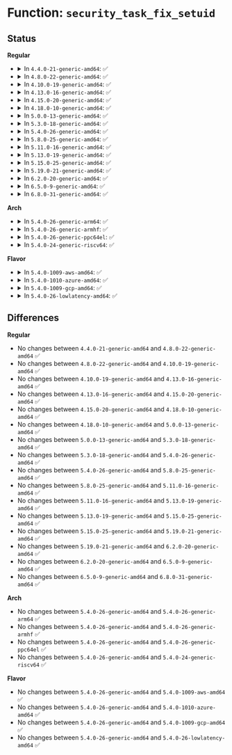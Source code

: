 # Function: <code>security_task_fix_setuid</code>

## Status
<b>Regular</b>
<ul>
<li>
<details>
<summary>In <code>4.4.0-21-generic-amd64</code>: ✅</summary>

```c
int security_task_fix_setuid(struct cred * new, const struct cred * old, int flags)
```

```json
{
  "name": "security_task_fix_setuid",
  "collision_type": "Unique Global",
  "inline_type": "No",
  "funcs": [
    {
      "addr": 18446744071582245968,
      "name": "security_task_fix_setuid",
      "external": true,
      "loc": "security/security.c:923",
      "file": "security/security.c",
      "inline": "seen, unknown",
      "caller_inline": [],
      "caller_func": [
        "kernel/sys.c:SyS_setreuid",
        "kernel/sys.c:SyS_setuid",
        "kernel/sys.c:SyS_setresuid",
        "kernel/sys.c:SyS_setfsuid"
      ]
    }
  ],
  "symbols": [
    {
      "addr": 18446744071582245968,
      "name": "security_task_fix_setuid",
      "section": ".text",
      "bind": "STB_GLOBAL",
      "size": 91
    }
  ]
}
```
</details>
</li>
<li>
<details>
<summary>In <code>4.8.0-22-generic-amd64</code>: ✅</summary>

```c
int security_task_fix_setuid(struct cred * new, const struct cred * old, int flags)
```

```json
{
  "name": "security_task_fix_setuid",
  "collision_type": "Unique Global",
  "inline_type": "No",
  "funcs": [
    {
      "addr": 18446744071582464608,
      "name": "security_task_fix_setuid",
      "external": true,
      "loc": "security/security.c:947",
      "file": "security/security.c",
      "inline": "seen, unknown",
      "caller_inline": [],
      "caller_func": [
        "kernel/sys.c:SyS_setfsuid",
        "kernel/sys.c:SyS_setresuid",
        "kernel/sys.c:SyS_setuid",
        "kernel/sys.c:SyS_setreuid"
      ]
    }
  ],
  "symbols": [
    {
      "addr": 18446744071582464608,
      "name": "security_task_fix_setuid",
      "section": ".text",
      "bind": "STB_GLOBAL",
      "size": 91
    }
  ]
}
```
</details>
</li>
<li>
<details>
<summary>In <code>4.10.0-19-generic-amd64</code>: ✅</summary>

```c
int security_task_fix_setuid(struct cred * new, const struct cred * old, int flags)
```

```json
{
  "name": "security_task_fix_setuid",
  "collision_type": "Unique Global",
  "inline_type": "No",
  "funcs": [
    {
      "addr": 18446744071582557072,
      "name": "security_task_fix_setuid",
      "external": true,
      "loc": "security/security.c:968",
      "file": "security/security.c",
      "inline": "seen, unknown",
      "caller_inline": [],
      "caller_func": [
        "kernel/sys.c:SyS_setfsuid",
        "kernel/sys.c:SyS_setresuid",
        "kernel/sys.c:SyS_setuid",
        "kernel/sys.c:SyS_setreuid"
      ]
    }
  ],
  "symbols": [
    {
      "addr": 18446744071582557072,
      "name": "security_task_fix_setuid",
      "section": ".text",
      "bind": "STB_GLOBAL",
      "size": 91
    }
  ]
}
```
</details>
</li>
<li>
<details>
<summary>In <code>4.13.0-16-generic-amd64</code>: ✅</summary>

```c
int security_task_fix_setuid(struct cred * new, const struct cred * old, int flags)
```

```json
{
  "name": "security_task_fix_setuid",
  "collision_type": "Unique Global",
  "inline_type": "No",
  "funcs": [
    {
      "addr": 18446744071582644352,
      "name": "security_task_fix_setuid",
      "external": true,
      "loc": "security/security.c:1605",
      "file": "security/security.c",
      "inline": "seen, unknown",
      "caller_inline": [],
      "caller_func": [
        "kernel/sys.c:SyS_setfsuid",
        "kernel/sys.c:SyS_setresuid",
        "kernel/sys.c:SyS_setuid",
        "kernel/sys.c:SyS_setreuid"
      ]
    }
  ],
  "symbols": [
    {
      "addr": 18446744071582644352,
      "name": "security_task_fix_setuid",
      "section": ".text",
      "bind": "STB_GLOBAL",
      "size": 91
    }
  ]
}
```
</details>
</li>
<li>
<details>
<summary>In <code>4.15.0-20-generic-amd64</code>: ✅</summary>

```c
int security_task_fix_setuid(struct cred * new, const struct cred * old, int flags)
```

```json
{
  "name": "security_task_fix_setuid",
  "collision_type": "Unique Global",
  "inline_type": "No",
  "funcs": [
    {
      "addr": 18446744071582798944,
      "name": "security_task_fix_setuid",
      "external": true,
      "loc": "security/security.c:1567",
      "file": "security/security.c",
      "inline": "seen, unknown",
      "caller_inline": [],
      "caller_func": [
        "kernel/sys.c:SyS_setfsuid",
        "kernel/sys.c:SyS_setresuid",
        "kernel/sys.c:SyS_setuid",
        "kernel/sys.c:SyS_setreuid"
      ]
    }
  ],
  "symbols": [
    {
      "addr": 18446744071582798944,
      "name": "security_task_fix_setuid",
      "section": ".text",
      "bind": "STB_GLOBAL",
      "size": 97
    }
  ]
}
```
</details>
</li>
<li>
<details>
<summary>In <code>4.18.0-10-generic-amd64</code>: ✅</summary>

```c
int security_task_fix_setuid(struct cred * new, const struct cred * old, int flags)
```

```json
{
  "name": "security_task_fix_setuid",
  "collision_type": "Unique Global",
  "inline_type": "No",
  "funcs": [
    {
      "addr": 18446744071582995760,
      "name": "security_task_fix_setuid",
      "external": true,
      "loc": "security/security.c:1071",
      "file": "security/security.c",
      "inline": "seen, unknown",
      "caller_inline": [],
      "caller_func": [
        "kernel/sys.c:__sys_setfsuid",
        "kernel/sys.c:__sys_setresuid",
        "kernel/sys.c:__sys_setuid",
        "kernel/sys.c:__sys_setreuid"
      ]
    }
  ],
  "symbols": [
    {
      "addr": 18446744071582995760,
      "name": "security_task_fix_setuid",
      "section": ".text",
      "bind": "STB_GLOBAL",
      "size": 78
    }
  ]
}
```
</details>
</li>
<li>
<details>
<summary>In <code>5.0.0-13-generic-amd64</code>: ✅</summary>

```c
int security_task_fix_setuid(struct cred * new, const struct cred * old, int flags)
```

```json
{
  "name": "security_task_fix_setuid",
  "collision_type": "Unique Global",
  "inline_type": "No",
  "funcs": [
    {
      "addr": 18446744071583107936,
      "name": "security_task_fix_setuid",
      "external": true,
      "loc": "security/security.c:1679",
      "file": "security/security.c",
      "inline": "seen, unknown",
      "caller_inline": [],
      "caller_func": [
        "kernel/sys.c:__sys_setfsuid",
        "kernel/sys.c:__sys_setresuid",
        "kernel/sys.c:__sys_setuid",
        "kernel/sys.c:__sys_setreuid"
      ]
    }
  ],
  "symbols": [
    {
      "addr": 18446744071583107936,
      "name": "security_task_fix_setuid",
      "section": ".text",
      "bind": "STB_GLOBAL",
      "size": 78
    }
  ]
}
```
</details>
</li>
<li>
<details>
<summary>In <code>5.3.0-18-generic-amd64</code>: ✅</summary>

```c
int security_task_fix_setuid(struct cred * new, const struct cred * old, int flags)
```

```json
{
  "name": "security_task_fix_setuid",
  "collision_type": "Unique Global",
  "inline_type": "No",
  "funcs": [
    {
      "addr": 18446744071583294224,
      "name": "security_task_fix_setuid",
      "external": true,
      "loc": "security/security.c:1698",
      "file": "security/security.c",
      "inline": "seen, unknown",
      "caller_inline": [],
      "caller_func": [
        "kernel/sys.c:__sys_setfsuid",
        "kernel/sys.c:__sys_setresuid",
        "kernel/sys.c:__sys_setuid",
        "kernel/sys.c:__sys_setreuid"
      ]
    }
  ],
  "symbols": [
    {
      "addr": 18446744071583294224,
      "name": "security_task_fix_setuid",
      "section": ".text",
      "bind": "STB_GLOBAL",
      "size": 87
    }
  ]
}
```
</details>
</li>
<li>
<details>
<summary>In <code>5.4.0-26-generic-amd64</code>: ✅</summary>

```c
int security_task_fix_setuid(struct cred * new, const struct cred * old, int flags)
```

```json
{
  "name": "security_task_fix_setuid",
  "collision_type": "Unique Global",
  "inline_type": "No",
  "funcs": [
    {
      "addr": 18446744071583399328,
      "name": "security_task_fix_setuid",
      "external": true,
      "loc": "security/security.c:1737",
      "file": "security/security.c",
      "inline": "seen, unknown",
      "caller_inline": [],
      "caller_func": [
        "kernel/sys.c:__sys_setfsuid",
        "kernel/sys.c:__sys_setresuid",
        "kernel/sys.c:__sys_setuid",
        "kernel/sys.c:__sys_setreuid"
      ]
    }
  ],
  "symbols": [
    {
      "addr": 18446744071583399328,
      "name": "security_task_fix_setuid",
      "section": ".text",
      "bind": "STB_GLOBAL",
      "size": 76
    }
  ]
}
```
</details>
</li>
<li>
<details>
<summary>In <code>5.8.0-25-generic-amd64</code>: ✅</summary>

```c
int security_task_fix_setuid(struct cred * new, const struct cred * old, int flags)
```

```json
{
  "name": "security_task_fix_setuid",
  "collision_type": "Unique Global",
  "inline_type": "No",
  "funcs": [
    {
      "addr": 18446744071583738848,
      "name": "security_task_fix_setuid",
      "external": true,
      "loc": "security/security.c:1921",
      "file": "security/security.c",
      "inline": "seen, unknown",
      "caller_inline": [],
      "caller_func": [
        "kernel/sys.c:__sys_setfsuid",
        "kernel/sys.c:__sys_setresuid",
        "kernel/sys.c:__sys_setuid",
        "kernel/sys.c:__sys_setreuid"
      ]
    }
  ],
  "symbols": [
    {
      "addr": 18446744071583738848,
      "name": "security_task_fix_setuid",
      "section": ".text",
      "bind": "STB_GLOBAL",
      "size": 76
    }
  ]
}
```
</details>
</li>
<li>
<details>
<summary>In <code>5.11.0-16-generic-amd64</code>: ✅</summary>

```c
int security_task_fix_setuid(struct cred * new, const struct cred * old, int flags)
```

```json
{
  "name": "security_task_fix_setuid",
  "collision_type": "Unique Global",
  "inline_type": "No",
  "funcs": [
    {
      "addr": 18446744071583859168,
      "name": "security_task_fix_setuid",
      "external": true,
      "loc": "security/security.c:1938",
      "file": "security/security.c",
      "inline": "seen, unknown",
      "caller_inline": [],
      "caller_func": [
        "kernel/sys.c:__sys_setfsuid",
        "kernel/sys.c:__sys_setresuid",
        "kernel/sys.c:__sys_setuid",
        "kernel/sys.c:__sys_setreuid"
      ]
    }
  ],
  "symbols": [
    {
      "addr": 18446744071583859168,
      "name": "security_task_fix_setuid",
      "section": ".text",
      "bind": "STB_GLOBAL",
      "size": 76
    }
  ]
}
```
</details>
</li>
<li>
<details>
<summary>In <code>5.13.0-19-generic-amd64</code>: ✅</summary>

```c
int security_task_fix_setuid(struct cred * new, const struct cred * old, int flags)
```

```json
{
  "name": "security_task_fix_setuid",
  "collision_type": "Unique Global",
  "inline_type": "No",
  "funcs": [
    {
      "addr": 18446744071583885344,
      "name": "security_task_fix_setuid",
      "external": true,
      "loc": "security/security.c:1988",
      "file": "security/security.c",
      "inline": "seen, unknown",
      "caller_inline": [],
      "caller_func": [
        "kernel/sys.c:__sys_setfsuid",
        "kernel/sys.c:__sys_setresuid",
        "kernel/sys.c:__sys_setuid",
        "kernel/sys.c:__sys_setreuid"
      ]
    }
  ],
  "symbols": [
    {
      "addr": 18446744071583885344,
      "name": "security_task_fix_setuid",
      "section": ".text",
      "bind": "STB_GLOBAL",
      "size": 76
    }
  ]
}
```
</details>
</li>
<li>
<details>
<summary>In <code>5.15.0-25-generic-amd64</code>: ✅</summary>

```c
int security_task_fix_setuid(struct cred * new, const struct cred * old, int flags)
```

```json
{
  "name": "security_task_fix_setuid",
  "collision_type": "Unique Global",
  "inline_type": "No",
  "funcs": [
    {
      "addr": 18446744071584249056,
      "name": "security_task_fix_setuid",
      "external": true,
      "loc": "security/security.c:1996",
      "file": "security/security.c",
      "inline": "seen, unknown",
      "caller_inline": [],
      "caller_func": [
        "kernel/sys.c:__sys_setfsuid",
        "kernel/sys.c:__sys_setresuid",
        "kernel/sys.c:__sys_setuid",
        "kernel/sys.c:__sys_setreuid"
      ]
    }
  ],
  "symbols": [
    {
      "addr": 18446744071584249056,
      "name": "security_task_fix_setuid",
      "section": ".text",
      "bind": "STB_GLOBAL",
      "size": 76
    }
  ]
}
```
</details>
</li>
<li>
<details>
<summary>In <code>5.19.0-21-generic-amd64</code>: ✅</summary>

```c
int security_task_fix_setuid(struct cred * new, const struct cred * old, int flags)
```

```json
{
  "name": "security_task_fix_setuid",
  "collision_type": "Unique Global",
  "inline_type": "No",
  "funcs": [
    {
      "addr": 18446744071584858784,
      "name": "security_task_fix_setuid",
      "external": true,
      "loc": "security/security.c:2001",
      "file": "security/security.c",
      "inline": "seen, unknown",
      "caller_inline": [],
      "caller_func": [
        "kernel/sys.c:__sys_setfsuid",
        "kernel/sys.c:__sys_setresuid",
        "kernel/sys.c:__sys_setuid",
        "kernel/sys.c:__sys_setreuid"
      ]
    }
  ],
  "symbols": [
    {
      "addr": 18446744071584858784,
      "name": "security_task_fix_setuid",
      "section": ".text",
      "bind": "STB_GLOBAL",
      "size": 107
    }
  ]
}
```
</details>
</li>
<li>
<details>
<summary>In <code>6.2.0-20-generic-amd64</code>: ✅</summary>

```c
int security_task_fix_setuid(struct cred * new, const struct cred * old, int flags)
```

```json
{
  "name": "security_task_fix_setuid",
  "collision_type": "Unique Global",
  "inline_type": "No",
  "funcs": [
    {
      "addr": 18446744071585563120,
      "name": "security_task_fix_setuid",
      "external": true,
      "loc": "security/security.c:2048",
      "file": "security/security.c",
      "inline": "seen, unknown",
      "caller_inline": [],
      "caller_func": [
        "kernel/sys.c:__sys_setfsuid",
        "kernel/sys.c:__sys_setresuid",
        "kernel/sys.c:__sys_setuid",
        "kernel/sys.c:__sys_setreuid"
      ]
    }
  ],
  "symbols": [
    {
      "addr": 18446744071585563120,
      "name": "security_task_fix_setuid",
      "section": ".text",
      "bind": "STB_GLOBAL",
      "size": 107
    }
  ]
}
```
</details>
</li>
<li>
<details>
<summary>In <code>6.5.0-9-generic-amd64</code>: ✅</summary>

```c
int security_task_fix_setuid(struct cred * new, const struct cred * old, int flags)
```

```json
{
  "name": "security_task_fix_setuid",
  "collision_type": "Unique Global",
  "inline_type": "No",
  "funcs": [
    {
      "addr": 18446744071585794112,
      "name": "security_task_fix_setuid",
      "external": true,
      "loc": "security/security.c:3296",
      "file": "security/security.c",
      "inline": "seen, unknown",
      "caller_inline": [],
      "caller_func": [
        "kernel/sys.c:__sys_setfsuid",
        "kernel/sys.c:__sys_setresuid",
        "kernel/sys.c:__sys_setuid",
        "kernel/sys.c:__sys_setreuid"
      ]
    }
  ],
  "symbols": [
    {
      "addr": 18446744071585794112,
      "name": "security_task_fix_setuid",
      "section": ".text",
      "bind": "STB_GLOBAL",
      "size": 107
    }
  ]
}
```
</details>
</li>
<li>
<details>
<summary>In <code>6.8.0-31-generic-amd64</code>: ✅</summary>

```c
int security_task_fix_setuid(struct cred * new, const struct cred * old, int flags)
```

```json
{
  "name": "security_task_fix_setuid",
  "collision_type": "Unique Global",
  "inline_type": "No",
  "funcs": [
    {
      "addr": 18446744071586042384,
      "name": "security_task_fix_setuid",
      "external": true,
      "loc": "security/security.c:3368",
      "file": "security/security.c",
      "inline": "seen, unknown",
      "caller_inline": [],
      "caller_func": [
        "kernel/sys.c:__sys_setfsuid",
        "kernel/sys.c:__sys_setresuid",
        "kernel/sys.c:__sys_setuid",
        "kernel/sys.c:__sys_setreuid"
      ]
    }
  ],
  "symbols": [
    {
      "addr": 18446744071586042384,
      "name": "security_task_fix_setuid",
      "section": ".text",
      "bind": "STB_GLOBAL",
      "size": 107
    }
  ]
}
```
</details>
</li>
</ul>
<b>Arch</b>
<ul>
<li>
<details>
<summary>In <code>5.4.0-26-generic-arm64</code>: ✅</summary>

```c
int security_task_fix_setuid(struct cred * new, const struct cred * old, int flags)
```

```json
{
  "name": "security_task_fix_setuid",
  "collision_type": "Unique Global",
  "inline_type": "No",
  "funcs": [
    {
      "addr": 18446603336495151792,
      "name": "security_task_fix_setuid",
      "external": true,
      "loc": "security/security.c:1737",
      "file": "security/security.c",
      "inline": "seen, unknown",
      "caller_inline": [],
      "caller_func": [
        "kernel/sys.c:__sys_setfsuid",
        "kernel/sys.c:__sys_setresuid",
        "kernel/sys.c:__sys_setuid",
        "kernel/sys.c:__sys_setreuid"
      ]
    }
  ],
  "symbols": [
    {
      "addr": 18446603336495151792,
      "name": "security_task_fix_setuid",
      "section": ".text",
      "bind": "STB_GLOBAL",
      "size": 100
    }
  ]
}
```
</details>
</li>
<li>
<details>
<summary>In <code>5.4.0-26-generic-armhf</code>: ✅</summary>

```c
int security_task_fix_setuid(struct cred * new, const struct cred * old, int flags)
```

```json
{
  "name": "security_task_fix_setuid",
  "collision_type": "Unique Global",
  "inline_type": "No",
  "funcs": [
    {
      "addr": 3228539400,
      "name": "security_task_fix_setuid",
      "external": true,
      "loc": "security/security.c:1737",
      "file": "security/security.c",
      "inline": "seen, unknown",
      "caller_inline": [],
      "caller_func": [
        "kernel/sys.c:__sys_setfsuid",
        "kernel/sys.c:__sys_setresuid",
        "kernel/sys.c:__sys_setuid",
        "kernel/sys.c:__sys_setreuid"
      ]
    }
  ],
  "symbols": [
    {
      "addr": 3228539400,
      "name": "security_task_fix_setuid",
      "section": ".text",
      "bind": "STB_GLOBAL",
      "size": 100
    }
  ]
}
```
</details>
</li>
<li>
<details>
<summary>In <code>5.4.0-26-generic-ppc64el</code>: ✅</summary>

```c
int security_task_fix_setuid(struct cred * new, const struct cred * old, int flags)
```

```json
{
  "name": "security_task_fix_setuid",
  "collision_type": "Unique Global",
  "inline_type": "No",
  "funcs": [
    {
      "addr": 13835058055289077472,
      "name": "security_task_fix_setuid",
      "external": true,
      "loc": "security/security.c:1737",
      "file": "security/security.c",
      "inline": "seen, unknown",
      "caller_inline": [],
      "caller_func": [
        "kernel/sys.c:__sys_setfsuid",
        "kernel/sys.c:__sys_setresuid",
        "kernel/sys.c:__sys_setuid",
        "kernel/sys.c:__sys_setreuid"
      ]
    }
  ],
  "symbols": [
    {
      "addr": 13835058055289077472,
      "name": "security_task_fix_setuid",
      "section": ".text",
      "bind": "STB_GLOBAL",
      "size": 208
    }
  ]
}
```
</details>
</li>
<li>
<details>
<summary>In <code>5.4.0-24-generic-riscv64</code>: ✅</summary>

```c
int security_task_fix_setuid(struct cred * new, const struct cred * old, int flags)
```

```json
{
  "name": "security_task_fix_setuid",
  "collision_type": "Unique Global",
  "inline_type": "No",
  "funcs": [
    {
      "addr": 18446743936274398928,
      "name": "security_task_fix_setuid",
      "external": true,
      "loc": "security/security.c:1737",
      "file": "security/security.c",
      "inline": "seen, unknown",
      "caller_inline": [],
      "caller_func": [
        "kernel/sys.c:__sys_setfsuid",
        "kernel/sys.c:__sys_setresuid",
        "kernel/sys.c:__sys_setuid",
        "kernel/sys.c:__sys_setreuid"
      ]
    }
  ],
  "symbols": [
    {
      "addr": 18446743936274398928,
      "name": "security_task_fix_setuid",
      "section": ".text",
      "bind": "STB_GLOBAL",
      "size": 76
    }
  ]
}
```
</details>
</li>
</ul>
<b>Flavor</b>
<ul>
<li>
<details>
<summary>In <code>5.4.0-1009-aws-amd64</code>: ✅</summary>

```c
int security_task_fix_setuid(struct cred * new, const struct cred * old, int flags)
```

```json
{
  "name": "security_task_fix_setuid",
  "collision_type": "Unique Global",
  "inline_type": "No",
  "funcs": [
    {
      "addr": 18446744071583368064,
      "name": "security_task_fix_setuid",
      "external": true,
      "loc": "security/security.c:1737",
      "file": "security/security.c",
      "inline": "seen, unknown",
      "caller_inline": [],
      "caller_func": [
        "kernel/sys.c:__sys_setfsuid",
        "kernel/sys.c:__sys_setresuid",
        "kernel/sys.c:__sys_setuid",
        "kernel/sys.c:__sys_setreuid"
      ]
    }
  ],
  "symbols": [
    {
      "addr": 18446744071583368064,
      "name": "security_task_fix_setuid",
      "section": ".text",
      "bind": "STB_GLOBAL",
      "size": 76
    }
  ]
}
```
</details>
</li>
<li>
<details>
<summary>In <code>5.4.0-1010-azure-amd64</code>: ✅</summary>

```c
int security_task_fix_setuid(struct cred * new, const struct cred * old, int flags)
```

```json
{
  "name": "security_task_fix_setuid",
  "collision_type": "Unique Global",
  "inline_type": "No",
  "funcs": [
    {
      "addr": 18446744071583305168,
      "name": "security_task_fix_setuid",
      "external": true,
      "loc": "security/security.c:1737",
      "file": "security/security.c",
      "inline": "seen, unknown",
      "caller_inline": [],
      "caller_func": [
        "kernel/sys.c:__sys_setfsuid",
        "kernel/sys.c:__sys_setresuid",
        "kernel/sys.c:__sys_setuid",
        "kernel/sys.c:__sys_setreuid"
      ]
    }
  ],
  "symbols": [
    {
      "addr": 18446744071583305168,
      "name": "security_task_fix_setuid",
      "section": ".text",
      "bind": "STB_GLOBAL",
      "size": 76
    }
  ]
}
```
</details>
</li>
<li>
<details>
<summary>In <code>5.4.0-1009-gcp-amd64</code>: ✅</summary>

```c
int security_task_fix_setuid(struct cred * new, const struct cred * old, int flags)
```

```json
{
  "name": "security_task_fix_setuid",
  "collision_type": "Unique Global",
  "inline_type": "No",
  "funcs": [
    {
      "addr": 18446744071583351840,
      "name": "security_task_fix_setuid",
      "external": true,
      "loc": "security/security.c:1737",
      "file": "security/security.c",
      "inline": "seen, unknown",
      "caller_inline": [],
      "caller_func": [
        "kernel/sys.c:__sys_setfsuid",
        "kernel/sys.c:__sys_setresuid",
        "kernel/sys.c:__sys_setuid",
        "kernel/sys.c:__sys_setreuid"
      ]
    }
  ],
  "symbols": [
    {
      "addr": 18446744071583351840,
      "name": "security_task_fix_setuid",
      "section": ".text",
      "bind": "STB_GLOBAL",
      "size": 76
    }
  ]
}
```
</details>
</li>
<li>
<details>
<summary>In <code>5.4.0-26-lowlatency-amd64</code>: ✅</summary>

```c
int security_task_fix_setuid(struct cred * new, const struct cred * old, int flags)
```

```json
{
  "name": "security_task_fix_setuid",
  "collision_type": "Unique Global",
  "inline_type": "No",
  "funcs": [
    {
      "addr": 18446744071583447024,
      "name": "security_task_fix_setuid",
      "external": true,
      "loc": "security/security.c:1737",
      "file": "security/security.c",
      "inline": "seen, unknown",
      "caller_inline": [],
      "caller_func": [
        "kernel/sys.c:__sys_setfsuid",
        "kernel/sys.c:__sys_setresuid",
        "kernel/sys.c:__sys_setuid",
        "kernel/sys.c:__sys_setreuid"
      ]
    }
  ],
  "symbols": [
    {
      "addr": 18446744071583447024,
      "name": "security_task_fix_setuid",
      "section": ".text",
      "bind": "STB_GLOBAL",
      "size": 76
    }
  ]
}
```
</details>
</li>
</ul>

## Differences
<b>Regular</b>
<ul>
<li>
No changes between <code>4.4.0-21-generic-amd64</code> and <code>4.8.0-22-generic-amd64</code> ✅
</li>
<li>
No changes between <code>4.8.0-22-generic-amd64</code> and <code>4.10.0-19-generic-amd64</code> ✅
</li>
<li>
No changes between <code>4.10.0-19-generic-amd64</code> and <code>4.13.0-16-generic-amd64</code> ✅
</li>
<li>
No changes between <code>4.13.0-16-generic-amd64</code> and <code>4.15.0-20-generic-amd64</code> ✅
</li>
<li>
No changes between <code>4.15.0-20-generic-amd64</code> and <code>4.18.0-10-generic-amd64</code> ✅
</li>
<li>
No changes between <code>4.18.0-10-generic-amd64</code> and <code>5.0.0-13-generic-amd64</code> ✅
</li>
<li>
No changes between <code>5.0.0-13-generic-amd64</code> and <code>5.3.0-18-generic-amd64</code> ✅
</li>
<li>
No changes between <code>5.3.0-18-generic-amd64</code> and <code>5.4.0-26-generic-amd64</code> ✅
</li>
<li>
No changes between <code>5.4.0-26-generic-amd64</code> and <code>5.8.0-25-generic-amd64</code> ✅
</li>
<li>
No changes between <code>5.8.0-25-generic-amd64</code> and <code>5.11.0-16-generic-amd64</code> ✅
</li>
<li>
No changes between <code>5.11.0-16-generic-amd64</code> and <code>5.13.0-19-generic-amd64</code> ✅
</li>
<li>
No changes between <code>5.13.0-19-generic-amd64</code> and <code>5.15.0-25-generic-amd64</code> ✅
</li>
<li>
No changes between <code>5.15.0-25-generic-amd64</code> and <code>5.19.0-21-generic-amd64</code> ✅
</li>
<li>
No changes between <code>5.19.0-21-generic-amd64</code> and <code>6.2.0-20-generic-amd64</code> ✅
</li>
<li>
No changes between <code>6.2.0-20-generic-amd64</code> and <code>6.5.0-9-generic-amd64</code> ✅
</li>
<li>
No changes between <code>6.5.0-9-generic-amd64</code> and <code>6.8.0-31-generic-amd64</code> ✅
</li>
</ul>
<b>Arch</b>
<ul>
<li>
No changes between <code>5.4.0-26-generic-amd64</code> and <code>5.4.0-26-generic-arm64</code> ✅
</li>
<li>
No changes between <code>5.4.0-26-generic-amd64</code> and <code>5.4.0-26-generic-armhf</code> ✅
</li>
<li>
No changes between <code>5.4.0-26-generic-amd64</code> and <code>5.4.0-26-generic-ppc64el</code> ✅
</li>
<li>
No changes between <code>5.4.0-26-generic-amd64</code> and <code>5.4.0-24-generic-riscv64</code> ✅
</li>
</ul>
<b>Flavor</b>
<ul>
<li>
No changes between <code>5.4.0-26-generic-amd64</code> and <code>5.4.0-1009-aws-amd64</code> ✅
</li>
<li>
No changes between <code>5.4.0-26-generic-amd64</code> and <code>5.4.0-1010-azure-amd64</code> ✅
</li>
<li>
No changes between <code>5.4.0-26-generic-amd64</code> and <code>5.4.0-1009-gcp-amd64</code> ✅
</li>
<li>
No changes between <code>5.4.0-26-generic-amd64</code> and <code>5.4.0-26-lowlatency-amd64</code> ✅
</li>
</ul>
